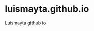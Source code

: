 # luismayta.github.io
Luismayta github io


<!-- Security scan triggered at 2025-09-02 01:34:35 -->

<!-- Security scan triggered at 2025-09-02 15:52:42 -->

<!-- Security scan triggered at 2025-09-09 05:33:34 -->